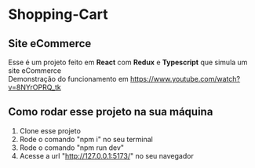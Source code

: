 # Shopping-Cart

## Site eCommerce

Esse é um projeto feito em **React** com **Redux** e **Typescript** que simula um site eCommerce <br />
Demonstração do funcionamento em https://www.youtube.com/watch?v=8NYrOPRQ_tk

## Como rodar esse projeto na sua máquina
1. Clone esse projeto
2. Rode o comando "npm i" no seu terminal
3. Rode o comando "npm run dev" 
4. Acesse a url "http://127.0.0.1:5173/" no seu navegador

